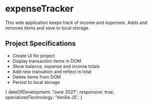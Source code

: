 # expenseTracker 

This web application keeps track of income and expenses. Adds and removes items and save to local storage.

## Project Specifications

- Create UI for project
- Display transaction items in DOM
- Show balance, expense and income totals
- Add new transation and reflect in total
- Delete items from DOM
- Persist to local storage

{ dateOfDevelopment: "June 2021"; responsive: true; specializedTechnology: 'Vanilla JS'; }

